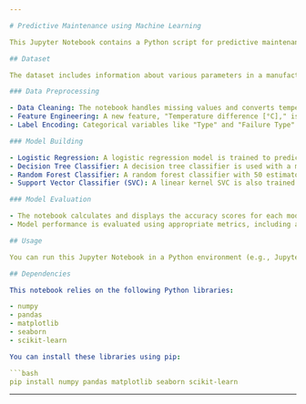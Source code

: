 ```yaml
---

# Predictive Maintenance using Machine Learning

This Jupyter Notebook contains a Python script for predictive maintenance using machine learning. The analysis uses the "predictive_maintenance.csv" dataset and covers data preprocessing, model building, and performance evaluation to predict the type of failures in a manufacturing process.

## Dataset

The dataset includes information about various parameters in a manufacturing process, such as air temperature, process temperature, rotational speed, torque, tool wear, and more. The primary goal is to predict the type of failures that may occur during the process.

### Data Preprocessing

- Data Cleaning: The notebook handles missing values and converts temperature measurements from Kelvin to Celsius.
- Feature Engineering: A new feature, "Temperature difference [°C]," is created to capture the temperature variation.
- Label Encoding: Categorical variables like "Type" and "Failure Type" are encoded for model training.

### Model Building

- Logistic Regression: A logistic regression model is trained to predict failure types.
- Decision Tree Classifier: A decision tree classifier is used with a maximum depth of 3.
- Random Forest Classifier: A random forest classifier with 50 estimators is trained.
- Support Vector Classifier (SVC): A linear kernel SVC is also trained for comparison.

### Model Evaluation

- The notebook calculates and displays the accuracy scores for each model on both the training and testing datasets.
- Model performance is evaluated using appropriate metrics, including accuracy and confusion matrices.

## Usage

You can run this Jupyter Notebook in a Python environment (e.g., Jupyter Notebook or JupyterLab) to perform predictive maintenance analysis on your manufacturing process dataset. Ensure you have the required libraries installed, as mentioned in the notebook.

## Dependencies

This notebook relies on the following Python libraries:

- numpy
- pandas
- matplotlib
- seaborn
- scikit-learn

You can install these libraries using pip:

```bash
pip install numpy pandas matplotlib seaborn scikit-learn
```

---
```

